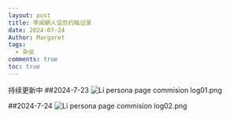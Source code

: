 ```yaml
---
layout: post
title: 李闻朝人设页约稿记录
date: 2024-07-24
Author: Margaret
tags:
  - 杂谈
comments: true
toc: true
---
```

持续更新中
##2024-7-23
![Li persona page commision log01.png](https://s2.loli.net/2024/07/24/fyjvnxBomSiR73l.png)

##2024-7-24
![Li persona page commision log02.png](https://s2.loli.net/2024/07/24/NoU68OjE7icx3IV.png)

